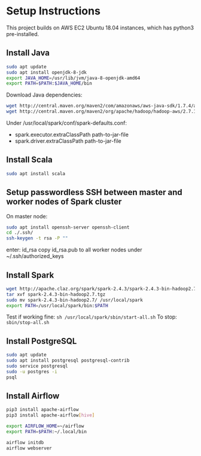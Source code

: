 # Setup Instructions
This project builds on AWS EC2 Ubuntu 18.04 instances, which has python3 pre-installed. 

## Install Java
```bash
sudo apt update
sudo apt install openjdk-8-jdk
export JAVA_HOME=/usr/lib/jvm/java-8-openjdk-amd64
export PATH=$PATH:$JAVA_HOME/bin
```
Download Java dependencies:
```bash
wget http://central.maven.org/maven2/com/amazonaws/aws-java-sdk/1.7.4/aws-java-sdk-1.7.4.jar
wget http://central.maven.org/maven2/org/apache/hadoop/hadoop-aws/2.7.1/hadoop-aws-2.7.1.jar
```
Under /usr/local/spark/conf/spark-defaults.conf:
- spark.executor.extraClassPath path-to-jar-file
- spark.driver.extraClassPath path-to-jar-file

## Install Scala
```bash
sudo apt install scala
```

## Setup passwordless SSH between master and worker nodes of Spark cluster
On master node:
```bash
sudo apt install openssh-server openssh-client
cd ./.ssh/
ssh-keygen -t rsa -P ""
```
enter: id_rsa
copy id_rsa.pub to all worker nodes under ~/.ssh/authorized_keys

## Install Spark
```bash
wget http://apache.claz.org/spark/spark-2.4.3/spark-2.4.3-bin-hadoop2.7.tgz
tar xvf spark-2.4.3-bin-hadoop2.7.tgz
sudo mv spark-2.4.3-bin-hadoop2.7/ /usr/local/spark
export PATH=/usr/local/spark/bin:$PATH
```
Test if working fine:
```sh /usr/local/spark/sbin/start-all.sh```
To stop: 
```sbin/stop-all.sh```

## Install PostgreSQL
```bash
sudo apt update
sudo apt install postgresql postgresql-contrib
sudo service postgresql
sudo -u postgres -i
psql
```

## Install Airflow
```bash
pip3 install apache-airflow
pip3 install apache-airflow[hive]

export AIRFLOW_HOME=~/airflow
export PATH=$PATH:~/.local/bin

airflow initdb
airflow webserver
```


